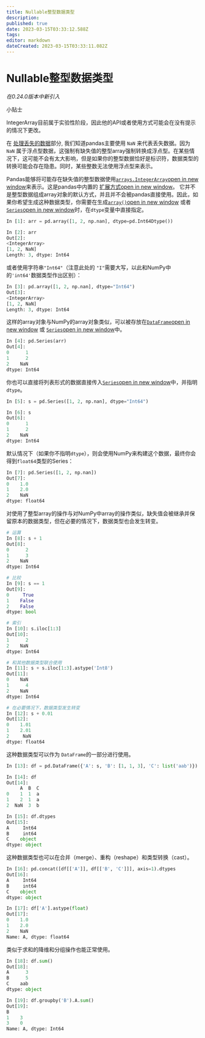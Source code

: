 ```yaml
---
title: Nullable整型数据类型
description: 
published: true
date: 2023-03-15T03:33:12.588Z
tags: 
editor: markdown
dateCreated: 2023-03-15T03:33:11.082Z
---
```


# Nullable整型数据类型

*在0.24.0版本中新引入*

小贴士

IntegerArray目前属于实验性阶段，因此他的API或者使用方式可能会在没有提示的情况下更改。

在 [处理丢失的数据](https://www.pypandas.cn/docs/user_guide/missing_data.html#missing-data)部分, 我们知道pandas主要使用 `NaN` 来代表丢失数据。因为 `NaN` 属于浮点型数据，这强制有缺失值的整型array强制转换成浮点型。在某些情况下，这可能不会有太大影响，但是如果你的整型数据恰好是标识符，数据类型的转换可能会存在隐患。同时，某些整数无法使用浮点型来表示。

Pandas能够将可能存在缺失值的整型数据使用[`arrays.IntegerArray`open in new window](https://pandas.pydata.org/pandas-docs/stable/reference/api/pandas.arrays.IntegerArray.html#pandas.arrays.IntegerArray)来表示。这是pandas中内置的 [扩展方式open in new window](https://pandas.pydata.org/pandas-docs/stable/development/extending.html#extending-extension-types)。 它并不是整型数据组成array对象的默认方式，并且并不会被pandas直接使用。因此，如果你希望生成这种数据类型，你需要在生成[`array()`open in new window](https://pandas.pydata.org/pandas-docs/stable/reference/api/pandas.array.html#pandas.array) 或者 [`Series`open in new window](https://pandas.pydata.org/pandas-docs/stable/reference/api/pandas.Series.html#pandas.Series)时，在`dtype`变量中直接指定。

```python
In [1]: arr = pd.array([1, 2, np.nan], dtype=pd.Int64Dtype())

In [2]: arr
Out[2]: 
<IntegerArray>
[1, 2, NaN]
Length: 3, dtype: Int64
```

或者使用字符串`"Int64"`（注意此处的 `"I"`需要大写，以此和NumPy中的`'int64'`数据类型作出区别）：

```python
In [3]: pd.array([1, 2, np.nan], dtype="Int64")
Out[3]: 
<IntegerArray>
[1, 2, NaN]
Length: 3, dtype: Int64
```

这样的array对象与NumPy的array对象类似，可以被存放在[`DataFrame`open in new window](https://pandas.pydata.org/pandas-docs/stable/reference/api/pandas.DataFrame.html#pandas.DataFrame) 或 [`Series`open in new window](https://pandas.pydata.org/pandas-docs/stable/reference/api/pandas.Series.html#pandas.Series)中。

```python
In [4]: pd.Series(arr)
Out[4]: 
0      1
1      2
2    NaN
dtype: Int64
```

你也可以直接将列表形式的数据直接传入[`Series`open in new window](https://pandas.pydata.org/pandas-docs/stable/reference/api/pandas.Series.html#pandas.Series)中，并指明`dtype`。

```python
In [5]: s = pd.Series([1, 2, np.nan], dtype="Int64")

In [6]: s
Out[6]: 
0      1
1      2
2    NaN
dtype: Int64
```

默认情况下（如果你不指明`dtype`），则会使用NumPy来构建这个数据，最终你会得到`float64`类型的Series：

```python
In [7]: pd.Series([1, 2, np.nan])
Out[7]: 
0    1.0
1    2.0
2    NaN
dtype: float64
```

对使用了整型array的操作与对NumPy中array的操作类似，缺失值会被继承并保留原本的数据类型，但在必要的情况下，数据类型也会发生转变。

```python
# 运算
In [8]: s + 1
Out[8]: 
0      2
1      3
2    NaN
dtype: Int64

# 比较
In [9]: s == 1
Out[9]: 
0     True
1    False
2    False
dtype: bool

# 索引
In [10]: s.iloc[1:3]
Out[10]: 
1      2
2    NaN
dtype: Int64

# 和其他数据类型联合使用
In [11]: s + s.iloc[1:3].astype('Int8')
Out[11]: 
0    NaN
1      4
2    NaN
dtype: Int64

# 在必要情况下，数据类型发生转变
In [12]: s + 0.01
Out[12]: 
0    1.01
1    2.01
2     NaN
dtype: float64
```

这种数据类型可以作为 `DataFrame`的一部分进行使用。

```python
In [13]: df = pd.DataFrame({'A': s, 'B': [1, 1, 3], 'C': list('aab')})

In [14]: df
Out[14]: 
     A  B  C
0    1  1  a
1    2  1  a
2  NaN  3  b

In [15]: df.dtypes
Out[15]: 
A     Int64
B     int64
C    object
dtype: object
```

这种数据类型也可以在合并（merge）、重构（reshape）和类型转换（cast）。

```python
In [16]: pd.concat([df[['A']], df[['B', 'C']]], axis=1).dtypes
Out[16]: 
A     Int64
B     int64
C    object
dtype: object

In [17]: df['A'].astype(float)
Out[17]: 
0    1.0
1    2.0
2    NaN
Name: A, dtype: float64
```

类似于求和的降维和分组操作也能正常使用。

```python
In [18]: df.sum()
Out[18]: 
A      3
B      5
C    aab
dtype: object

In [19]: df.groupby('B').A.sum()
Out[19]: 
B
1    3
3    0
Name: A, dtype: Int64
```

